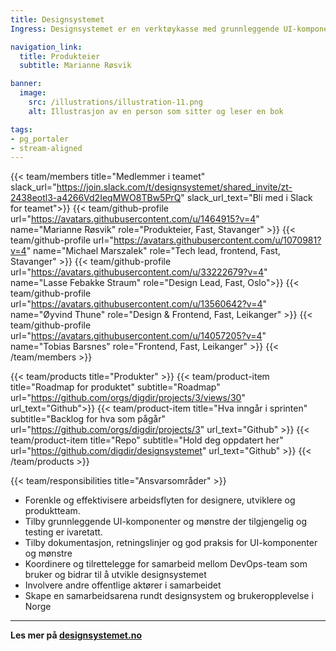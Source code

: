 ```yaml
---
title: Designsystemet
Ingress: Designsystemet er en verktøykasse med grunnleggende UI-komponenter, retningslinjer og mønstre som skal bidra til effektiv produktutvikling og helhetlige brukeropplevelser. Komponenter fra designsystemet er i bruk i Altinn Studio og i flere av Digdirs løsninger. Andre offentlige virksomheter har også tatt designsystemet i bruk og bidrar til å videreutvikle det. 

navigation_link:
  title: Produkteier
  subtitle: Marianne Røsvik

banner:
  image:
    src: /illustrations/illustration-11.png
    alt: Illustrasjon av en person som sitter og leser en bok

tags:
- pg_portaler
- stream-aligned
---
```


{{< team/members title="Medlemmer i teamet" slack_url="https://join.slack.com/t/designsystemet/shared_invite/zt-2438eotl3-a4266Vd2IeqMWO8TBw5PrQ" slack_url_text="Bli med i Slack for teamet">}}
{{< team/github-profile url="https://avatars.githubusercontent.com/u/1464915?v=4" name="Marianne Røsvik" role="Produkteier, Fast, Stavanger" >}}
{{< team/github-profile url="https://avatars.githubusercontent.com/u/1070981?v=4" name="Michael Marszalek" role="Tech lead, frontend, Fast, Stavanger" >}}
{{< team/github-profile url="https://avatars.githubusercontent.com/u/33222679?v=4" name="Lasse Febakke Straum" role="Design Lead, Fast, Oslo">}}
{{< team/github-profile url="https://avatars.githubusercontent.com/u/13560642?v=4" name="Øyvind Thune" role="Design & Frontend, Fast, Leikanger" >}}
{{< team/github-profile url="https://avatars.githubusercontent.com/u/14057205?v=4" name="Tobias Barsnes" role="Frontend, Fast, Leikanger" >}}
{{< /team/members >}}

{{< team/products title="Produkter" >}}
{{< team/product-item title="Roadmap for produktet" subtitle="Roadmap" url="https://github.com/orgs/digdir/projects/3/views/30" url_text="Github">}}
{{< team/product-item title="Hva inngår i sprinten" subtitle="Backlog for hva som pågår" url="https://github.com/orgs/digdir/projects/3" url_text="Github" >}}
{{< team/product-item title="Repo" subtitle="Hold deg oppdatert her" url="https://github.com/digdir/designsystemet" url_text="Github" >}}
{{< /team/products >}}

{{< team/responsibilities title="Ansvarsområder" >}}

- Forenkle og effektivisere arbeidsflyten for designere, utviklere og produktteam.
- Tilby grunnleggende UI-komponenter og mønstre der tilgjengelig og testing er ivaretatt.
- Tilby dokumentasjon, retningslinjer og god praksis for UI-komponenter og mønstre
- Koordinere og tilrettelegge for samarbeid mellom DevOps-team som bruker og bidrar til å utvikle designsystemet
- Involvere andre offentlige aktører i samarbeidet
- Skape en samarbeidsarena rundt designsystem og brukeropplevelse i Norge


---


**Les mer på [designsystemet.no](https://www.designsystemet.no)**